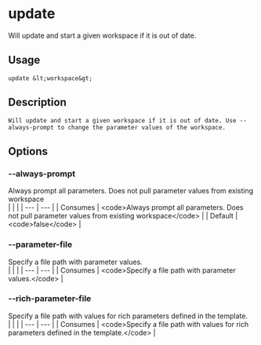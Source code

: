 
# update

 
Will update and start a given workspace if it is out of date.


## Usage
```console
update &lt;workspace&gt;
```

## Description
```console
Will update and start a given workspace if it is out of date. Use --always-prompt to change the parameter values of the workspace.
```


## Options
### --always-prompt
Always prompt all parameters. Does not pull parameter values from existing workspace
<br/>
| | |
| --- | --- |
| Consumes | &lt;code&gt;Always prompt all parameters. Does not pull parameter values from existing workspace&lt;/code&gt; |
| Default |     &lt;code&gt;false&lt;/code&gt; |



### --parameter-file
Specify a file path with parameter values.
<br/>
| | |
| --- | --- |
| Consumes | &lt;code&gt;Specify a file path with parameter values.&lt;/code&gt; |

### --rich-parameter-file
Specify a file path with values for rich parameters defined in the template.
<br/>
| | |
| --- | --- |
| Consumes | &lt;code&gt;Specify a file path with values for rich parameters defined in the template.&lt;/code&gt; |
